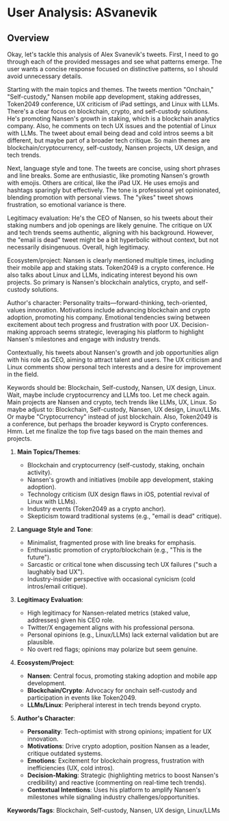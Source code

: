 # User Analysis: ASvanevik

## Overview

<think>
Okay, let's tackle this analysis of Alex Svanevik's tweets. First, I need to go through each of the provided messages and see what patterns emerge. The user wants a concise response focused on distinctive patterns, so I should avoid unnecessary details.

Starting with the main topics and themes. The tweets mention "Onchain," "Self-custody," Nansen mobile app development, staking addresses, Token2049 conference, UX criticism of iPad settings, and Linux with LLMs. There's a clear focus on blockchain, crypto, and self-custody solutions. He's promoting Nansen's growth in staking, which is a blockchain analytics company. Also, he comments on tech UX issues and the potential of Linux with LLMs. The tweet about email being dead and cold intros seems a bit different, but maybe part of a broader tech critique. So main themes are blockchain/cryptocurrency, self-custody, Nansen projects, UX design, and tech trends.

Next, language style and tone. The tweets are concise, using short phrases and line breaks. Some are enthusiastic, like promoting Nansen's growth with emojis. Others are critical, like the iPad UX. He uses emojis and hashtags sparingly but effectively. The tone is professional yet opinionated, blending promotion with personal views. The "yikes" tweet shows frustration, so emotional variance is there.

Legitimacy evaluation: He's the CEO of Nansen, so his tweets about their staking numbers and job openings are likely genuine. The critique on UX and tech trends seems authentic, aligning with his background. However, the "email is dead" tweet might be a bit hyperbolic without context, but not necessarily disingenuous. Overall, high legitimacy.

Ecosystem/project: Nansen is clearly mentioned multiple times, including their mobile app and staking stats. Token2049 is a crypto conference. He also talks about Linux and LLMs, indicating interest beyond his own projects. So primary is Nansen's blockchain analytics, crypto, and self-custody solutions.

Author's character: Personality traits—forward-thinking, tech-oriented, values innovation. Motivations include advancing blockchain and crypto adoption, promoting his company. Emotional tendencies swing between excitement about tech progress and frustration with poor UX. Decision-making approach seems strategic, leveraging his platform to highlight Nansen's milestones and engage with industry trends.

Contextually, his tweets about Nansen's growth and job opportunities align with his role as CEO, aiming to attract talent and users. The UX criticism and Linux comments show personal tech interests and a desire for improvement in the field.

Keywords should be: Blockchain, Self-custody, Nansen, UX design, Linux. Wait, maybe include cryptocurrency and LLMs too. Let me check again. Main projects are Nansen and crypto, tech trends like LLMs, UX, Linux. So maybe adjust to: Blockchain, Self-custody, Nansen, UX design, Linux/LLMs. Or maybe "Cryptocurrency" instead of just blockchain. Also, Token2049 is a conference, but perhaps the broader keyword is Crypto conferences. Hmm. Let me finalize the top five tags based on the main themes and projects.
</think>

1. **Main Topics/Themes**:  
   - Blockchain and cryptocurrency (self-custody, staking, onchain activity).  
   - Nansen's growth and initiatives (mobile app development, staking adoption).  
   - Technology criticism (UX design flaws in iOS, potential revival of Linux with LLMs).  
   - Industry events (Token2049 as a crypto anchor).  
   - Skepticism toward traditional systems (e.g., "email is dead" critique).  

2. **Language Style and Tone**:  
   - Minimalist, fragmented prose with line breaks for emphasis.  
   - Enthusiastic promotion of crypto/blockchain (e.g., "This is the future").  
   - Sarcastic or critical tone when discussing tech UX failures ("such a laughably bad UX").  
   - Industry-insider perspective with occasional cynicism (cold intros/email critique).  

3. **Legitimacy Evaluation**:  
   - High legitimacy for Nansen-related metrics (staked value, addresses) given his CEO role.  
   - Twitter/X engagement aligns with his professional persona.  
   - Personal opinions (e.g., Linux/LLMs) lack external validation but are plausible.  
   - No overt red flags; opinions may polarize but seem genuine.  

4. **Ecosystem/Project**:  
   - **Nansen**: Central focus, promoting staking adoption and mobile app development.  
   - **Blockchain/Crypto**: Advocacy for onchain self-custody and participation in events like Token2049.  
   - **LLMs/Linux**: Peripheral interest in tech trends beyond crypto.  

5. **Author's Character**:  
   - **Personality**: Tech-optimist with strong opinions; impatient for UX innovation.  
   - **Motivations**: Drive crypto adoption, position Nansen as a leader, critique outdated systems.  
   - **Emotions**: Excitement for blockchain progress, frustration with inefficiencies (UX, cold intros).  
   - **Decision-Making**: Strategic (highlighting metrics to boost Nansen's credibility) and reactive (commenting on real-time tech trends).  
   - **Contextual Intentions**: Uses his platform to amplify Nansen's milestones while signaling industry challenges/opportunities.  

**Keywords/Tags**: Blockchain, Self-custody, Nansen, UX design, Linux/LLMs